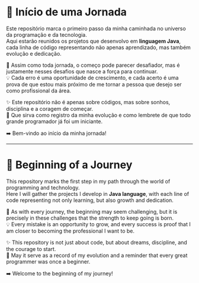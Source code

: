 # 🚀 Início de uma Jornada

Este repositório marca o primeiro passo da minha caminhada no universo
da programação e da tecnologia.\
Aqui estarão reunidos os projetos que desenvolvo em **linguagem Java**,
cada linha de código representando não apenas aprendizado, mas também
evolução e dedicação.

🌱 Assim como toda jornada, o começo pode parecer desafiador, mas é
justamente nesses desafios que nasce a força para continuar.\
💡 Cada erro é uma oportunidade de crescimento, e cada acerto é uma
prova de que estou mais próximo de me tornar a pessoa que desejo ser
como profissional da área.

✨ Este repositório não é apenas sobre códigos, mas sobre sonhos,
disciplina e a coragem de começar.\
📌 Que sirva como registro da minha evolução e como lembrete de que todo
grande programador já foi um iniciante.

➡️ Bem-vindo ao início da minha jornada!

------------------------------------------------------------------------

# 🚀 Beginning of a Journey

This repository marks the first step in my path through the world of
programming and technology.\
Here I will gather the projects I develop in **Java language**, with
each line of code representing not only learning, but also growth and
dedication.

🌱 As with every journey, the beginning may seem challenging, but it is
precisely in these challenges that the strength to keep going is born.\
💡 Every mistake is an opportunity to grow, and every success is proof
that I am closer to becoming the professional I want to be.

✨ This repository is not just about code, but about dreams, discipline,
and the courage to start.\
📌 May it serve as a record of my evolution and a reminder that every
great programmer was once a beginner.

➡️ Welcome to the beginning of my journey!

